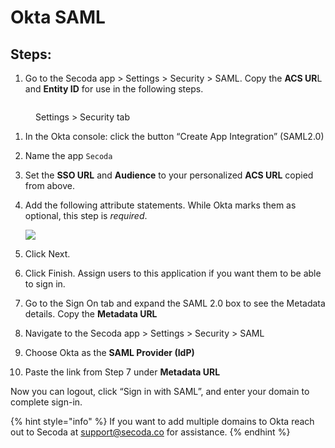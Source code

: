 # Okta SAML

## Steps:

1. Go to the Secoda app > Settings > Security > SAML. Copy the **ACS UR**L and **Entity ID** for use in the following steps.

<figure><img src="../.gitbook/assets/Screenshot 2025-04-23 at 10.43.53 AM.png" alt=""><figcaption><p>Settings > Security tab</p></figcaption></figure>

1. In the Okta console: click the button “Create App Integration” (SAML2.0)
2. Name the app `Secoda`
3. Set the **SSO URL** and **Audience** to your personalized **ACS URL** copied from above.
4.  Add the following attribute statements. While Okta marks them as optional, this step is _required_.

    ![](https://imagedelivery.net/28-eDrK8lEif6_ED0iMQeg/f1c1ee1d-d138-4962-0c4c-b669b0e33100/public)
5. Click Next.
6. Click Finish. Assign users to this application if you want them to be able to sign in.
7. Go to the Sign On tab and expand the SAML 2.0 box to see the Metadata details. Copy the **Metadata URL**
8. Navigate to the Secoda app > Settings > Security > SAML
9. Choose Okta as the **SAML Provider (IdP)**
10. Paste the link from Step 7 under **Metadata URL**



Now you can logout, click “Sign in with SAML”, and enter your domain to complete sign-in.

{% hint style="info" %}
If you want to add multiple domains to Okta reach out to Secoda at support@secoda.co for assistance.&#x20;
{% endhint %}
